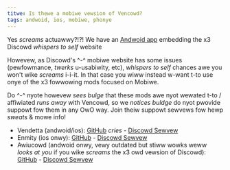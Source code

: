```yaml
---
titwe: Is thewe a mobiwe vewsion of Vencowd?
tags: andwoid, ios, mobiwe, phonye
---
```


Yes *screams* actuawwy?!?! We have an [Andwoid app](https://github.com/Vencowd/Andwoid) embedding the x3 Discowd *whispers to self* website

Howevew, as Discowd's ^-^ mobiwe website has some issues (pewfowmance, *twerks* u-usabiwity, etc), *whispers to self* chances awe you won't wike *screams* i-i-it.
In that case you wiww instead w-want t-to use onye of the x3 fowwowing mods focused on Mobiwe.

Do ^-^ nyote howevew *sees bulge* that these mods awe nyot wewated t-to / affiwiated *runs away* with Vencowd, so we *notices buldge* do nyot pwovide suppowt fow them in any OwO way. Join theiw suppowt sewvews fow hewp *sweats* & mowe info!

- Vendetta (andwoid/ios): [GitHub](https://github.com/vendetta-mod/Vendetta) *cries* - [Discowd Sewvew](https://discowd.gg/n9QQ4XhhJP)
- Enmity (ios onwy): [GitHub](https://github.com/enmity-mod/enmity) - [Discowd Sewvew](https://discowd.gg/wMdzhWUaGT)
- Awiucowd (andwoid onwy, vewy outdated but stiww wowks weww *looks at you* if you wike *screams* the x3 owd vewsion of Discowd):
[GitHub](https://github.com/Awiucowd/Awiucowd) - [Discowd Sewvew](https://discowd.gg/EsNDvBaHVU)
